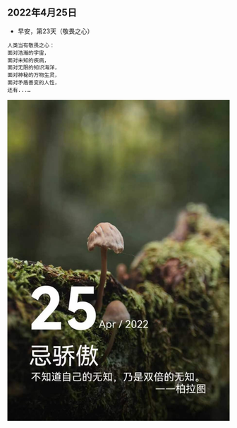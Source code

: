 ## 2022年4月25日
- 早安，第23天（敬畏之心）
```markdown
人类当有敬畏之心：
面对浩瀚的宇宙，
面对未知的疾病，
面对无限的知识海洋，
面对神秘的万物生灵，
面对矛盾善变的人性，
还有...…

```

![](../img/20220425.jpg)